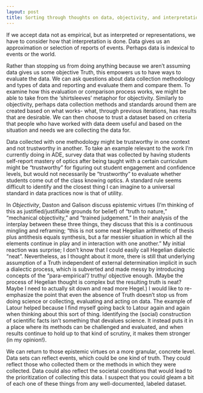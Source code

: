 ```yaml
---
layout: post
title: Sorting through thoughts on data, objectivity, and interpretation
---
```


If we accept data not as empirical, but as interpreted or representations, we have to consider how that interpretation is done. Data gives us an approximation or selection of reports of events. Perhaps data is indexical to events or the world.

Rather than stopping us from doing anything because we aren’t assuming data gives us some objective Truth, this empowers us to have ways to evaluate the data. We can ask questions about data collection methodology and types of data and reporting and evaluate them and compare them. To examine how this evaluation or comparison process works, we might be able to take from the ‘shirtsleeves’ metaphor for objectivity. Similarly to objectivity, perhaps data collection methods and standards around them are created based on what works- what, through previous iterations, has results that are desirable. We can then choose to trust a dataset based on criteria that people who have worked with data deem useful and based on the situation and needs we are collecting the data for.

Data collected with one methodology might be trustworthy in one context and not trustworthy in another. To take an example relevant to the work I’m currently doing in ADE, survey data that was collected by having students self-report mastery of optics after being taught with a certain curriculum might be “trustworthy” for figuring out student engagement and confidence levels, but would not necessarily be “trustworthy” to evaluate whether students come out of the class knowing optics. A standard rule seems difficult to identify and the closest thing I can imagine to a universal standard in data practices now is that of utility.

In *Objectivity*, Daston and Galison discuss epistemic virtues (I’m thinking of this as justified/justifiable grounds for belief) of “truth to nature,” “mechanical objectivity,” and “trained judgement.” In their analysis of the interplay between these three things, they discuss that this is a continuous mingling and reframing; “this is not some neat Hegelian arithmetic of thesis plus antithesis equals synthesis, but a far messier situation in which all the elements continue in play and in interaction with one another.” My initial reaction was surprise; I don’t know that I could easily call Hegelian dialectic “neat”. Nevertheless, as I thought about it more, there is still that underlying assumption of a Truth independent of external determination implicit in such a dialectic process, which is subverted and made messy by introducing concepts of the “para-empirical”/ truthy/ objective enough. (Maybe the process of Hegelian thought is complex but the resulting truth is neat? Maybe I need to actually sit down and read more Hegel.) I would like to re-emphasize the point that even the absence of Truth doesn’t stop us from doing science or collecting, evaluating and acting on data. The example of Latour helped because I find myself going back to Latour again and again when thinking about this sort of thing. Identifying the (social) construction of scientific facts isn’t something that devalues science. It instead puts it in a place where its methods can be challenged and evaluated, and when results continue to hold up to that kind of scrutiny, it makes them stronger (in my opinion!).  

We can return to those epistemic virtues on a more granular, concrete level. Data sets can reflect events, which could be one kind of truth. They could reflect those who collected them or the methods in which they were collected. Data could also reflect the societal conditions that would lead to the prioritization of collecting this data. I suspect that you could gleam a bit of each one of these things from any well-documented, labeled dataset.
